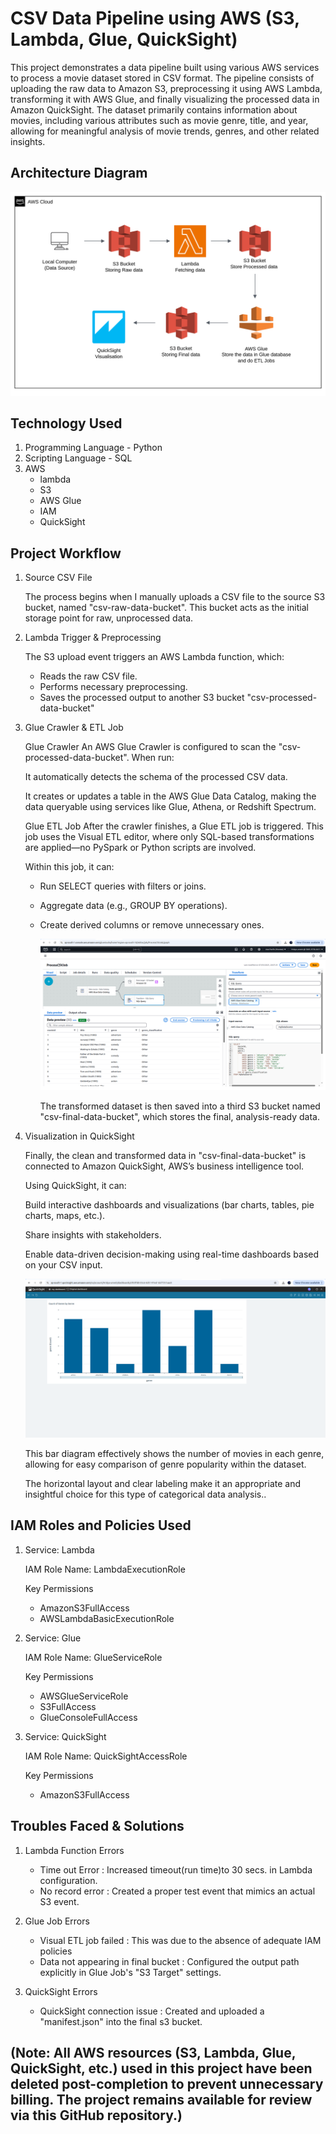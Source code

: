 # CSV Data Pipeline using AWS (S3, Lambda, Glue, QuickSight)

This project demonstrates a data pipeline built using various AWS services to process a movie dataset stored in CSV format. The pipeline consists of uploading the raw data to Amazon S3, preprocessing it using AWS Lambda, transforming it with AWS Glue, and finally visualizing the processed data in Amazon QuickSight. The dataset primarily contains information about movies, including various attributes such as movie genre, title, and year, allowing for meaningful analysis of movie trends, genres, and other related insights.

## Architecture Diagram

![Architecture Diagram](images/image.png)

## Technology Used
1. Programming Language - Python
2. Scripting Language - SQL
3. AWS
   - lambda
   - S3
   - AWS Glue
   - IAM
   - QuickSight

## Project Workflow
1. Source CSV File
   
   The process begins when I manually uploads a CSV file to the source S3 bucket, named "csv-raw-data-bucket". This bucket acts as the initial storage point for raw, unprocessed data.

2. Lambda Trigger & Preprocessing
   
   The S3 upload event triggers an AWS Lambda function, which:
    - Reads the raw CSV file.
    - Performs necessary preprocessing.
    - Saves the processed output to another S3 bucket "csv-processed-data-bucket"

3. Glue Crawler & ETL Job
   
   Glue Crawler
      An AWS Glue Crawler is configured to scan the "csv-processed-data-bucket". When run:

      It automatically detects the schema of the processed CSV data.

      It creates or updates a table in the AWS Glue Data Catalog, making the data queryable using services like Glue, Athena, or Redshift Spectrum.

   Glue ETL Job
      After the crawler finishes, a Glue ETL job is triggered. This job uses the Visual ETL editor, where only SQL-based transformations are applied—no PySpark or Python scripts are involved.

      Within this job, it can:

   - Run SELECT queries with filters or joins.

   - Aggregate data (e.g., GROUP BY operations).

   - Create derived columns or remove unnecessary ones.
     
      ![Screenshot](images/AWS-Glue.png)

     The transformed dataset is then saved into a third S3 bucket named "csv-final-data-bucket", which stores the final, analysis-ready data.

4. Visualization in QuickSight
   
   Finally, the clean and transformed data in "csv-final-data-bucket" is connected to Amazon QuickSight, AWS’s business intelligence tool.

   Using QuickSight, it can:

   Build interactive dashboards and visualizations (bar charts, tables, pie charts, maps, etc.).

   Share insights with stakeholders.

   Enable data-driven decision-making using real-time dashboards based on your CSV input.

   ![QuickVisual](images/Quicksight.png)

   This bar diagram effectively shows the number of movies in each genre, allowing for easy comparison of genre popularity within the dataset.

   The horizontal layout and clear labeling make it an appropriate and insightful choice for this type of categorical data analysis..

   
## IAM Roles and Policies Used

1. Service: Lambda

   IAM Role Name: LambdaExecutionRole

   Key Permissions
   - AmazonS3FullAccess
   - AWSLambdaBasicExecutionRole


2. Service: Glue	

   IAM Role Name: GlueServiceRole

   Key Permissions
   - AWSGlueServiceRole
   - S3FullAccess
   - GlueConsoleFullAccess


3. Service: QuickSight	

   IAM Role Name: QuickSightAccessRole	

   Key Permissions
   - AmazonS3FullAccess


## Troubles Faced & Solutions

1. Lambda Function Errors

   - Time out Error : Increased timeout(run time)to 30 secs. in Lambda configuration.
   - No record error : Created a proper test event that mimics an actual S3 event.

2. Glue Job Errors
    
   - Visual ETL job failed : This was due to the absence of adequate IAM policies
   - Data not appearing in final bucket : Configured the output path explicitly in Glue Job's "S3 Target" settings.

3. QuickSight Errors

   - QuickSight connection issue : Created and uploaded a "manifest.json" into the final s3 bucket.
  

## (Note: All AWS resources (S3, Lambda, Glue, QuickSight, etc.) used in this project have been deleted post-completion to prevent unnecessary billing. The project remains available for review via this GitHub repository.)
   












